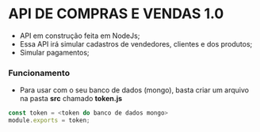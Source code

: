 
# API DE COMPRAS E VENDAS 1.0


- API em construção feita em NodeJs;
- Essa API irá simular cadastros de vendedores, clientes e dos produtos;
- Simular pagamentos;

### Funcionamento 

- Para usar com o seu banco de dados (mongo), basta criar um arquivo na pasta **src** chamado **token.js**



```javascript
const token = <token do banco de dados mongo>
module.exports = token;
```


